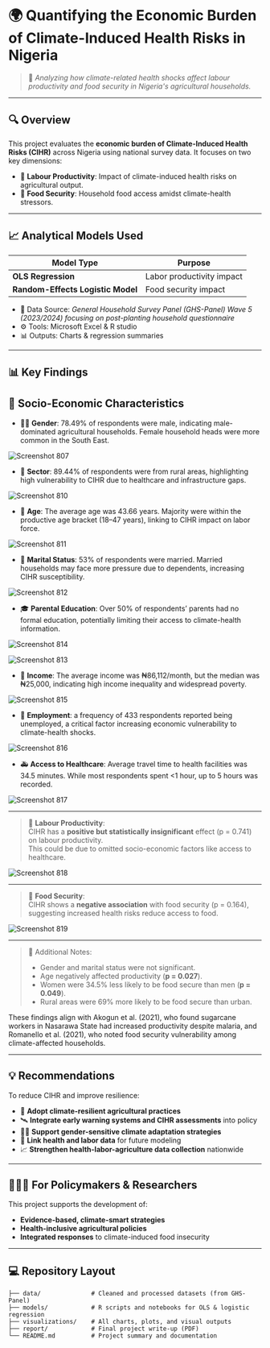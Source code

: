 # 🌍 Quantifying the Economic Burden of Climate-Induced Health Risks in Nigeria

> 🧪 *Analyzing how climate-related health shocks affect labour productivity and food security in Nigeria's agricultural households.*

---

## 🔍 Overview

This project evaluates the **economic burden of Climate-Induced Health Risks (CIHR)** across Nigeria using national survey data. It focuses on two key dimensions:

- 🌾 **Labour Productivity**: Impact of climate-induced health risks on agricultural output.
- 🥣 **Food Security**: Household food access amidst climate-health stressors.

---

## 📈 Analytical Models Used

| Model Type                        | Purpose                                |
|----------------------------------|----------------------------------------|
| **OLS Regression**               | Labor productivity impact              |
| **Random-Effects Logistic Model**| Food security impact                   |

- 📁 Data Source: *General Household Survey Panel (GHS-Panel) Wave 5 (2023/2024) focusing on post-planting household questionnaire*  
- ⚙️ Tools: Microsoft Excel & R studio
- 📊 Outputs: Charts & regression summaries

---

## 📊 Key Findings 

## 🧍 Socio-Economic Characteristics

- 🧑‍🌾 **Gender**: 78.49% of respondents were male, indicating male-dominated agricultural households. Female household heads were more common in the South East.

  
![Screenshot 807](https://github.com/Onomedenor/QUANTIFYING-THE-ECONOMIC-BURDEN-OF-CLIMATE-INDUCED-HEALTH-RISKS-IN-NIGERIA/blob/main/Screenshot%20(807).png)




- 🏡 **Sector**: 89.44% of respondents were from rural areas, highlighting high vulnerability to CIHR due to healthcare and infrastructure gaps.

![Screenshot 810](https://github.com/Onomedenor/QUANTIFYING-THE-ECONOMIC-BURDEN-OF-CLIMATE-INDUCED-HEALTH-RISKS-IN-NIGERIA/blob/main/Screenshot%20(810).png)



- 📅 **Age**: The average age was 43.66 years. Majority were within the productive age bracket (18–47 years), linking to CIHR impact on labor force.

  
![Screenshot 811](https://github.com/Onomedenor/QUANTIFYING-THE-ECONOMIC-BURDEN-OF-CLIMATE-INDUCED-HEALTH-RISKS-IN-NIGERIA/blob/main/Screenshot%20(811).png)





- 💍 **Marital Status**: 53% of respondents were married. Married households may face more pressure due to dependents, increasing CIHR susceptibility.


![Screenshot 812](https://github.com/Onomedenor/QUANTIFYING-THE-ECONOMIC-BURDEN-OF-CLIMATE-INDUCED-HEALTH-RISKS-IN-NIGERIA/blob/main/Screenshot%20(812).png)





- 🎓 **Parental Education**: Over 50% of respondents’ parents had no formal education, potentially limiting their access to climate-health information.


![Screenshot 814](https://github.com/Onomedenor/QUANTIFYING-THE-ECONOMIC-BURDEN-OF-CLIMATE-INDUCED-HEALTH-RISKS-IN-NIGERIA/blob/main/Screenshot%20(814).png)


![Screenshot 813](https://github.com/Onomedenor/QUANTIFYING-THE-ECONOMIC-BURDEN-OF-CLIMATE-INDUCED-HEALTH-RISKS-IN-NIGERIA/blob/main/Screenshot%20(813).png)





- 💸 **Income**: The average income was ₦86,112/month, but the median was ₦25,000, indicating high income inequality and widespread poverty.


![Screenshot 815](https://github.com/Onomedenor/QUANTIFYING-THE-ECONOMIC-BURDEN-OF-CLIMATE-INDUCED-HEALTH-RISKS-IN-NIGERIA/blob/main/Screenshot%20(815).png)





- 💼 **Employment**: a frequency of 433 respondents reported being unemployed, a critical factor increasing economic vulnerability to climate-health shocks.



![Screenshot 816](https://github.com/Onomedenor/QUANTIFYING-THE-ECONOMIC-BURDEN-OF-CLIMATE-INDUCED-HEALTH-RISKS-IN-NIGERIA/blob/main/Screenshot%20(816).png)





- 🚑 **Access to Healthcare**: Average travel time to health facilities was 34.5 minutes. While most respondents spent <1 hour, up to 5 hours was recorded.


![Screenshot 817](https://github.com/Onomedenor/QUANTIFYING-THE-ECONOMIC-BURDEN-OF-CLIMATE-INDUCED-HEALTH-RISKS-IN-NIGERIA/blob/main/Screenshot%20(817).png)





  ---

> 🔹 **Labour Productivity**:  
> CIHR has a **positive but statistically insignificant** effect (p = 0.741) on labour productivity.  
> This could be due to omitted socio-economic factors like access to healthcare.



![Screenshot 818](https://github.com/Onomedenor/QUANTIFYING-THE-ECONOMIC-BURDEN-OF-CLIMATE-INDUCED-HEALTH-RISKS-IN-NIGERIA/blob/main/Screenshot%20(818).png)


-----

> 🔹 **Food Security**:  
> CIHR shows a **negative association** with food security (p = 0.164), suggesting increased health risks reduce access to food.  


![Screenshot 819](https://github.com/Onomedenor/QUANTIFYING-THE-ECONOMIC-BURDEN-OF-CLIMATE-INDUCED-HEALTH-RISKS-IN-NIGERIA/blob/main/Screenshot%20(819).png)



-----

> 🔹 Additional Notes:
> - Gender and marital status were not significant.
> - Age negatively affected productivity (**p = 0.027**).
> - Women were 34.5% less likely to be food secure than men (**p = 0.049**).
> - Rural areas were 69% more likely to be food secure than urban.

These findings align with Akogun et al. (2021), who found sugarcane workers in Nasarawa State had increased productivity despite malaria, and Romanello et al. (2021), who noted food security vulnerability among climate-affected households.

---




## 💡 Recommendations 

To reduce CIHR and improve resilience:

- 🌱 **Adopt climate-resilient agricultural practices**
- 🛰️ **Integrate early warning systems and CIHR assessments** into policy
- 👩‍🌾 **Support gender-sensitive climate adaptation strategies**
- 🧮 **Link health and labor data** for future modeling
- 📈 **Strengthen health-labor-agriculture data collection** nationwide

---

## 👩🏽‍💻 For Policymakers & Researchers

This project supports the development of:
- **Evidence-based, climate-smart strategies**
- **Health-inclusive agricultural policies**
- **Integrated responses** to climate-induced food insecurity



---

## 💻 Repository Layout

```text
├── data/              # Cleaned and processed datasets (from GHS-Panel)
├── models/            # R scripts and notebooks for OLS & logistic regression
├── visualizations/    # All charts, plots, and visual outputs
├── report/            # Final project write-up (PDF)
└── README.md          # Project summary and documentation




